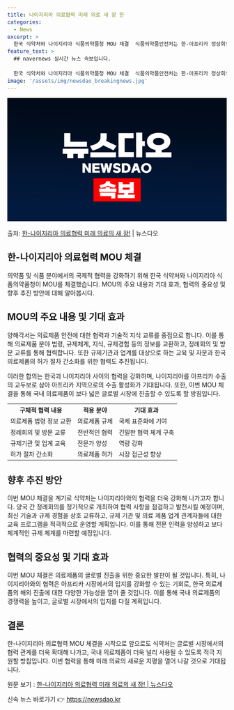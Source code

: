 ```yaml
---
title: 나이지리아 의료협력 미래 의료 새 장 한
categories:
  - News
excerpt: >
  한국 식약처와 나이지리아 식품의약품청 MOU 체결  식품의약품안전처는 한-아프리카 정상회의를 계기로 한국 식…
feature_text: >
  ## navernews 실시간 뉴스 속보입니다.

  한국 식약처와 나이지리아 식품의약품청 MOU 체결  식품의약품안전처는 한-아프리카 정상회의를 계기로 한국 식…
image: '/assets/img/newsdao_breakingnews.jpg'
---
```


![뉴스다오 속보](/assets/img/newsdao_breakingnews.jpg)

<p>출처: <a href="https://newsdao.kr/4151" rel="dofollow">한-나이지리아 의료협력 미래 의료의 새 장!</a> | 뉴스다오</p>

<h2 data-ke-size="size26">한-나이지리아 의료협력 MOU 체결</h2>

의약품 및 식품 분야에서의 국제적 협력을 강화하기 위해 한국 식약처와 나이지리아 식품의약품청이 MOU를 체결했습니다. MOU의 주요 내용과 기대 효과, 협력의 중요성 및 향후 추진 방안에 대해 알아봅시다.

<h2 data-ke-size="size24">MOU의 주요 내용 및 기대 효과</h2>
양해각서는 의료제품 안전에 대한 협력과 기술적 지식 교류를 중점으로 합니다. 이를 통해 의료제품 분야 법령, 규제체계, 지식, 규제경험 등의 정보를 교환하고, 정례회의 및 방문 교류를 통해 협력합니다. 또한 규제기관과 업계를 대상으로 하는 교육 및 자문과 한국 의료제품의 허가 절차 간소화를 위한 협력도 추진됩니다.

이러한 합의는 한국과 나이지리아 사이의 협력을 강화하며, 나이지리아를 아프리카 수출의 교두보로 삼아 아프리카 지역으로의 수출 활성화가 기대됩니다. 또한, 이번 MOU 체결을 통해 국내 의료제품이 보다 넓은 글로벌 시장에 진출할 수 있도록 할 방침입니다.

<table>
   <tr>
      <th>구체적 협력 내용</th>
      <th>적용 분야</th>
      <th>기대 효과</th>
   </tr>
   <tr>
      <td>의료제품 법령 정보 교환</td>
      <td>의료제품 규제</td>
      <td>국제 표준화에 기여</td>
   </tr>
   <tr>
      <td>정례회의 및 방문 교류</td>
      <td>전반적인 협력</td>
      <td>긴밀한 협력 체계 구축</td>
   </tr>
   <tr>
      <td>규제기관 및 업계 교육</td>
      <td>전문가 양성</td>
      <td>역량 강화</td>
   </tr>
   <tr>
      <td>허가 절차 간소화</td>
      <td>의료제품 허가</td>
      <td>시장 접근성 향상</td>
   </tr>
</table>

<h2 data-ke-size="size24">향후 추진 방안</h2>
이번 MOU 체결을 계기로 식약처는 나이지리아와의 협력을 더욱 강화해 나가고자 합니다. 양국 간 정례회의를 정기적으로 개최하여 협력 사항을 점검하고 발전시킬 예정이며, 최신 기술과 규제 경험을 상호 교류하고, 규제 기관 및 의료 제품 업계 관계자들에 대한 교육 프로그램을 적극적으로 운영할 계획입니다. 이를 통해 전문 인력을 양성하고 보다 체계적인 규제 체계를 마련할 예정입니다.

<h2 data-ke-size="size24">협력의 중요성 및 기대 효과</h2>
이번 MOU 체결은 의료제품의 글로벌 진출을 위한 중요한 발판이 될 것입니다. 특히, 나이지리아와의 협력은 아프리카 시장에서의 입지를 강화할 수 있는 기회로, 한국 의료제품의 해외 진출에 대한 다양한 가능성을 열어 줄 것입니다. 이를 통해 국내 의료제품의 경쟁력을 높이고, 글로벌 시장에서의 입지를 다질 계획입니다.

<h2 data-ke-size="size24">결론</h2>
한-나이지리아 의료협력 MOU 체결을 시작으로 앞으로도 식약처는 글로벌 시장에서의 협력 관계를 더욱 확대해 나가고, 국내 의료제품이 더욱 널리 사용될 수 있도록 적극 지원할 방침입니다. 이번 협력을 통해 미래 의료의 새로운 지평을 열어 나갈 것으로 기대됩니다.

원문 보기 : [한-나이지리아 의료협력 미래 의료의 새 장! | 뉴스다오](https://newsdao.kr/4151) 

신속 뉴스 바로가기 👉 <a href="https://newsdao.kr" rel="dofollow">https://newsdao.kr</a>



